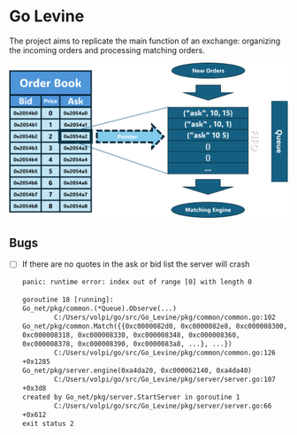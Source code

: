 # Go Levine

The project aims to replicate the main function of an exchange: organizing the incoming orders and processing matching orders.

![1707598960074](image/README/1707598960074.png)

## Bugs

* [ ] If there are no quotes in the ask or bid list the server will crash
  ```
  panic: runtime error: index out of range [0] with length 0

  goroutine 18 [running]:
  Go_net/pkg/common.(*Queue).Observe(...)
          C:/Users/volpi/go/src/Go_Levine/pkg/common/common.go:102
  Go_net/pkg/common.Match({{0xc0000082d0, 0xc0000082e8, 0xc000008300, 0xc000008318, 0xc000008330, 0xc000008348, 0xc000008360, 0xc000008378, 0xc000008390, 0xc0000083a8, ...}, ...})
          C:/Users/volpi/go/src/Go_Levine/pkg/common/common.go:126 +0x1285
  Go_net/pkg/server.engine(0xa4da20, 0xc000062140, 0xa4da40)
          C:/Users/volpi/go/src/Go_Levine/pkg/server/server.go:107 +0x3d8
  created by Go_net/pkg/server.StartServer in goroutine 1
          C:/Users/volpi/go/src/Go_Levine/pkg/server/server.go:66 +0x612
  exit status 2
  ```
